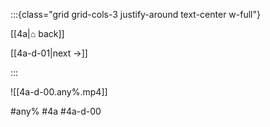 :::{class="grid grid-cols-3 justify-around text-center w-full"}
<span/>

[[4a|⌂ back]]

[[4a-d-01|next →]]

:::

![[4a-d-00.any%.mp4]]

#any% #4a #4a-d-00